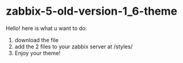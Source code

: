 # zabbix-5-old-version-1_6-theme

Hello! here is what u want to do:

1. download the file 
2. add the 2 files to your zabbix server at /styles/
3. Enjoy your theme!
